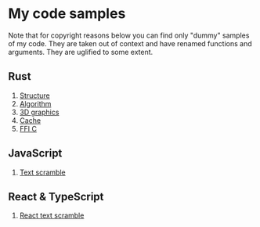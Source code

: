# My code samples

Note that for copyright reasons below you can find only "dummy" samples of my code. They are taken out of context and have renamed functions and arguments. They are uglified to some extent.

## Rust

1. <a href="/rust/structure.rs">Structure</a>
2. <a href="/rust/algorithm.rs">Algorithm</a>
3. <a href="/rust/3d.rs">3D graphics</a>
4. <a href="/rust/cache.rs">Cache</a>
5. <a href="/rust/ffi.rs">FFI C</a>

## JavaScript

1. <a href="/js/text-scramble.js">Text scramble</a>

## React & TypeScript

1. <a href="/react-ts/TextScramble/">React text scramble</a>

<!-- 1. <a href="/"></a> -->
